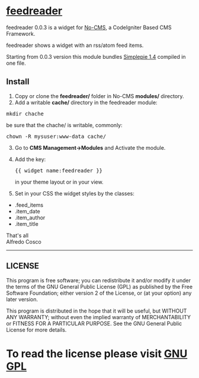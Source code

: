 # [feedreader](https://github.com/orazionelson/feedreader)

feedreader 0.0.3 is a widget for [No-CMS](https://github.com/goFrendiAsgard/No-CMS), a CodeIgniter Based CMS Framework.

feedreader shows a widget with an rss/atom feed items.

Starting from 0.0.3 version this module bundles [Simplepie 1.4](https://github.com/simplepie/simplepie) compiled in one file.

## Install
1) Copy or clone the <b>feedreader/</b> folder in No-CMS <b>modules/</b> directory.<br>
2) Add a writable <b>cache/</b> directory in the feedreader module: 
<pre>mkdir chache</pre>
be sure that the chache/ is writable, commonly:
<pre>chown -R mysuser:www-data cache/</pre>
3) Go to <b>CMS Management->Modules</b> and Activate the module.<br>
4) Add the key: <pre>{{ widget_name:feedreader }}</pre> in your theme layout or in your view.<br>

5) Set in your CSS the widget styles by the classes: 
<ul>
<li>.feed_items</li>
<li>.item_date</li>
<li>.item_author</li>
<li>.item_title</li>
</ul>
That's all<br>
Alfredo Cosco

----------------------------------------------------------------------
## LICENSE

 This program is free software; you can redistribute it and/or
 modify it under the terms of the GNU General Public License (GPL)
 as published by the Free Software Foundation; either version 2
 of the License, or (at your option) any later version.

 This program is distributed in the hope that it will be useful,
 but WITHOUT ANY WARRANTY; without even the implied warranty of
 MERCHANTABILITY or FITNESS FOR A PARTICULAR PURPOSE. See the
 GNU General Public License for more details.

 To read the license please visit [GNU GPL](http://www.gnu.org/copyleft/gpl.html)
======================================================================
